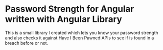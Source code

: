 # Password Strength for Angular written with Angular Library

This is a small library I created which lets you know your password strength and also checks it against Have I Been Pawned APIs to see if is found in a breach before or not.

